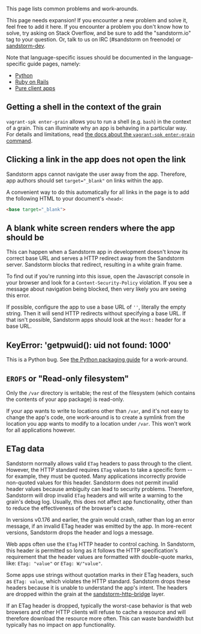 This page lists common problems and work-arounds.

This page needs expansion! If you encounter a new problem and solve it, feel
free to add it here. If you encounter a problem you don't know how to solve,
try asking on Stack Overflow, and be sure to add the "sandstorm.io" tag to your
question. Or, talk to us on IRC (#sandstorm on freenode) or
[sandstorm-dev](https://groups.google.com/group/sandstorm-dev).

Note that language-specific issues should be documented in the
language-specific guide pages, namely:

* [Python](raw-python.md)
* [Ruby on Rails](raw-ruby-on-rails.md)
* [Pure client apps](raw-pure-client-apps.md)

## Getting a shell in the context of the grain

`vagrant-spk enter-grain` allows you to run a shell (e.g. `bash`) in the context of a grain. This can
illuminate why an app is behaving in a particular way. For details and limitations, read [the
docs about the `vagrant-spk enter-grain` command](debugging.md).

## Clicking a link in the app does not open the link

Sandstorm apps cannot navigate the user away from the app. Therefore, app
authors should set `target="_blank"` on links within the app.

A convenient way to do this automatically for all links in the page is to add
the following HTML to your document's `<head>`:

```html
<base target="_blank">
```

## A blank white screen renders where the app should be

This can happen when a Sandstorm app in development doesn't know its
correct base URL and serves a HTTP redirect away from the Sandstorm
server. Sandstorm blocks that redirect, resulting in a white grain
frame.

To find out if you're running into this issue, open the Javascript
console in your browser and look for a `Content-Security-Policy`
violation. If you see a message about navigation being blocked, then
very likely you are seeing this error.

If possible, configure the app to use a base URL of `''`, literally
the empty string. Then it will send HTTP redirects without
specifying a base URL. If that isn't possible, Sandstorm apps should
look at the `Host:` header for a base URL.

## KeyError: 'getpwuid(): uid not found: 1000'

This is a Python bug. See
[the Python packaging guide](raw-python.md#keyerror-getpwuid-uid-not-found-1000)
for a work-around.

## `EROFS` or "Read-only filesystem"

Only the `/var` directory is writable; the rest of the filesystem (which
contains the contents of your app package) is read-only.

If your app wants to write to locations other than `/var`, and it's not easy to
change the app's code, one work-around is to create a symlink from the location
you app wants to modify to a location under `/var`.  This won't work for all
applications however.

## ETag data

Sandstorm normally allows valid `ETag` headers to pass through to the client. However, the HTTP
standard requires `ETag` values to take a specific form -- for example, they must be quoted. Many
applications incorrectly provide non-quoted values for this header. Sandstorm does not permit
invalid header values because ambiguity can lead to security problems. Therefore, Sandstorm will
drop invalid `ETag` headers and will write a warning to the grain's debug log. Usually, this does
not affect app functionality, other than to reduce the effectiveness of the browser's cache.

In versions v0.176 and earlier, the grain would crash, rather than log an error message, if an
invalid ETag header was emitted by the app.  In more-recent versions, Sandstorm drops the header and
logs a message.

Web apps often use the `ETag` HTTP header to control caching. In Sandstorm, this header is permitted
so long as it follows the HTTP specification's requirement that the header values are formatted with
double-quote marks, like: `ETag: "value"` or `ETag: W/"value"`.

Some apps use strings without quotation marks in their ETag headers, such as `ETag: value`, which
violates the HTTP standard. Sandstorm drops these headers because it is unable to understand the
app's intent.  The headers are dropped within the grain at the
[sandstorm-http-bridge](../using/how-it-works.md) layer.

If an ETag header is dropped, typically the worst-case behavior is that web browsers and other HTTP
clients will refuse to cache a resource and will therefore download the resource more often. This
can waste bandwidth but typically has no impact on app functionality.
